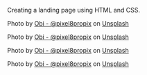 Creating a landing page using HTML and CSS.

Photo by <a href="https://unsplash.com/@obionyeador?utm_content=creditCopyText&utm_medium=referral&utm_source=unsplash">Obi - @pixel8propix</a> on <a href="https://unsplash.com/photos/parked-vehicles-aZKJEvydrNM?utm_content=creditCopyText&utm_medium=referral&utm_source=unsplash">Unsplash</a>
 

Photo by <a href="https://unsplash.com/@obionyeador?utm_content=creditCopyText&utm_medium=referral&utm_source=unsplash">Obi - @pixel8propix</a> on <a href="https://unsplash.com/photos/mazda-emblem-rF_j3F2vrNc?utm_content=creditCopyText&utm_medium=referral&utm_source=unsplash">Unsplash</a>

Photo by <a href="https://unsplash.com/@obionyeador?utm_content=creditCopyText&utm_medium=referral&utm_source=unsplash">Obi - @pixel8propix</a> on <a href="https://unsplash.com/photos/a-close-up-of-a-car-steering-wheel-1BNBTX7I0aA?utm_content=creditCopyText&utm_medium=referral&utm_source=unsplash">Unsplash</a>
 
Photo by <a href="https://unsplash.com/@obionyeador?utm_content=creditCopyText&utm_medium=referral&utm_source=unsplash">Obi - @pixel8propix</a> on <a href="https://unsplash.com/photos/black-bmw-car-instrument-cluster-panel-05xv0tuIm6M?utm_content=creditCopyText&utm_medium=referral&utm_source=unsplash">Unsplash</a>
  
